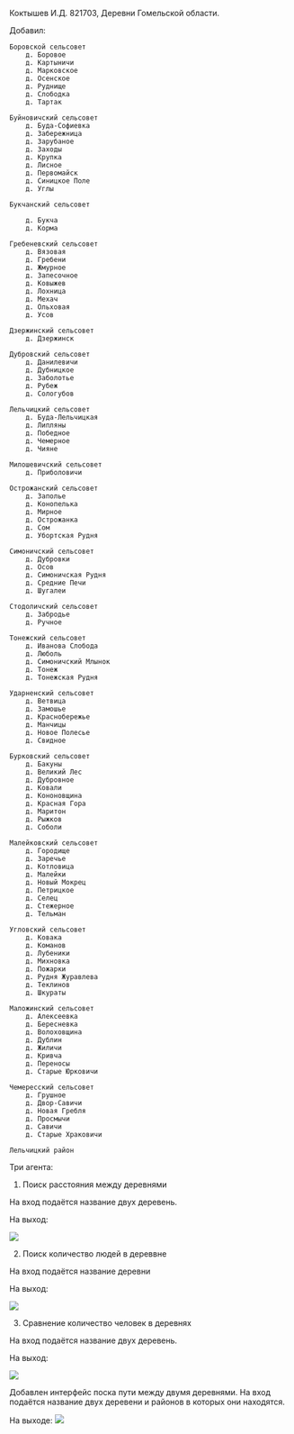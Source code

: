 Коктышев И.Д. 821703, Деревни Гомельской области.

Добавил:


    Боровской сельсовет
        д. Боровое
        д. Картыничи
        д. Марковское
        д. Осенское
        д. Руднище
        д. Слободка
        д. Тартак
	
    Буйновичский сельсовет
        д. Буда-Софиевка
        д. Забережница
        д. Зарубаное
        д. Заходы
        д. Крупка
        д. Лисное
        д. Первомайск
        д. Синицкое Поле
        д. Углы
	
    Букчанский сельсовет
    
        д. Букча
        д. Корма
	
    Гребеневский сельсовет
        д. Вязовая
        д. Гребени
        д. Жмурное
        д. Запесочное
        д. Ковыжев
        д. Лохница
        д. Мехач
        д. Ольховая
        д. Усов
	
    Дзержинский сельсовет
        д. Дзержинск
	
    Дубровский сельсовет
        д. Данилевичи
        д. Дубницкое
        д. Заболотье
        д. Рубеж
        д. Сологубов
	
    Лельчицкий сельсовет
        д. Буда-Лельчицкая
        д. Липляны
        д. Победное
        д. Чемерное
        д. Чияне
	
    Милошевичский сельсовет
        д. Приболовичи
	
    Острожанский сельсовет
        д. Заполье
        д. Конопелька
        д. Мирное
        д. Острожанка
        д. Сом
        д. Убортская Рудня
	
    Симоничский сельсовет
        д. Дубровки
        д. Осов
        д. Симоничская Рудня
        д. Средние Печи
        д. Шугалеи
	
    Стодоличский сельсовет
        д. Забродье
        д. Ручное
	
    Тонежский сельсовет
        д. Иванова Слобода
        д. Люболь
        д. Симоничский Млынок
        д. Тонеж
        д. Тонежская Рудня
	
    Ударненский сельсовет
        д. Ветвица
        д. Замошье
        д. Краснобережье
        д. Манчицы
        д. Новое Полесье
        д. Свидное   
	
    Бурковский сельсовет
    	д. Бакуны
    	д. Великий Лес
    	д. Дубровное
    	д. Ковали
    	д. Кононовщина
    	д. Красная Гора
    	д. Маритон
    	д. Рыжков
    	д. Соболи
	
    Малейковский сельсовет
    	д. Городище
    	д. Заречье
    	д. Котловица
    	д. Малейки
    	д. Новый Мокрец
    	д. Петрицкое
    	д. Селец
    	д. Стежерное
    	д. Тельман
	
    Угловский сельсовет
    	д. Ковака
    	д. Команов
    	д. Лубеники
    	д. Михновка
    	д. Пожарки
    	д. Рудня Журавлева
    	д. Теклинов
    	д. Шкураты
	
    Маложинский сельсовет
    	д. Алексеевка
    	д. Бересневка
    	д. Волоховщина
    	д. Дублин
    	д. Жиличи
    	д. Кривча
    	д. Переносы
    	д. Старые Юрковичи
	
    Чемересский сельсовет
    	д. Грушное
    	д. Двор-Савичи
    	д. Новая Гребля
    	д. Просмычи
    	д. Савичи
    	д. Старые Храковичи
	
    Лельчицкий район

Три агента:
1. Поиск расстояния между деревнями
	
На вход подаётся название двух деревень.
	
На выход:
	
![](https://github.com/VAny6661/ostis-geography/blob/villages/Distance.png)
	
2. Поиск количество людей в дереввне
	
На вход подаётся название деревни
	
На выход:
	
![](https://github.com/VAny6661/ostis-geography/blob/villages/populationDiff.png)
	
3. Сравнение количество человек в деревнях
	
На вход подаётся название двух деревень.
	
На выход:
	
![](https://github.com/VAny6661/ostis-geography/blob/villages/Population%20korma.png)

Добавлен интерфейс поска пути между двумя деревнями.
На вход подаётся название двух деревени и районов в которых они находятся.

На выходе:
![](https://github.com/VAny6661/ostis-geography/blob/villages/Interface.png)

